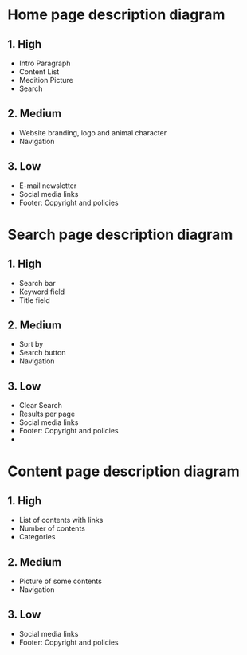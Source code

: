 # Home page description diagram

## 1. High

- Intro Paragraph 
- Content List
- Medition Picture 
- Search

## 2. Medium

- Website branding, logo and animal character
- Navigation


## 3. Low

- E-mail newsletter
- Social media links
- Footer: Copyright and policies

# Search page description diagram


## 1. High

- Search bar 
- Keyword field 
- Title field


## 2. Medium

- Sort by
- Search button
- Navigation

## 3. Low

- Clear Search 
- Results per page
- Social media links
- Footer: Copyright and policies
- 

# Content page description diagram

## 1. High

- List of contents with links
- Number of contents
- Categories 


## 2. Medium

- Picture of some contents
- Navigation


## 3. Low

- Social media links
- Footer: Copyright and policies